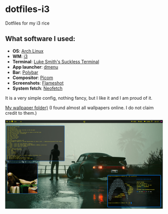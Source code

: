 # dotfiles-i3
Dotfiles for my i3 rice

## What software I used:
- **OS**: [Arch Linux](https://archlinux.org/)
- **WM**: [i3](https://i3wm.org/)
- **Terminal**: [Luke Smith's Suckless Terminal](https://github.com/LukeSmithxyz/st)
- **App launcher**: [dmenu](https://tools.suckless.org/dmenu/)
- **Bar**: [Polybar](https://github.com/polybar/polybar)
- **Compositor**: [Picom](https://github.com/jonaburg/picom)
- **Screenshots**: [Flameshot](https://flameshot.org/)
- **System fetch**: [Neofetch](https://github.com/dylanaraps/neofetch)

It is a very simple config, nothing fancy, but I like it and I am proud of it.

[My wallpaper folder)](https://www.dropbox.com/scl/fo/s8p5yrz9um2axcrx5ajws/h?rlkey=pysbqyjrbrxxazervyu45q901&dl=0)
(I found almost all wallpapers online. I do not claim credit to them.)

<p align=center>
  <img src="./screenshots/screenshot.png">
</p>
